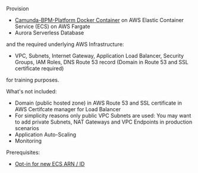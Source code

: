 Provision 

- [Camunda-BPM-Platform Docker Container](https://github.com/camunda/docker-camunda-bpm-platform)
on AWS Elastic Container Service (ECS) on AWS Fargate
- Aurora Serverless Database 

and the required underlying AWS Infrastructure:
- VPC, Subnets, Internet Gateway, Application Load Balancer, Security Groups, IAM Roles, DNS Route 53 record (Domain in Route 53 and SSL certificate required)

for training purposes.

What's not included:
- Domain (public hosted zone) in AWS Route 53 and SSL certificate in AWS Certifcate manager for Load Balancer 
- For simplicity reasons only public VPC Subnets are used: You may want to add private Subnets, NAT Gateways and VPC Endpoints in production scenarios
- Application Auto-Scaling
- Monitoring

Prerequisites:
- [Opt-in for new ECS ARN / ID](https://docs.aws.amazon.com/AmazonECS/latest/userguide/ecs-account-settings.html)
